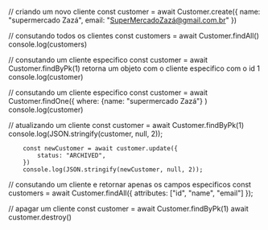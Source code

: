 // criando um novo cliente
        const customer = await Customer.create({
                name: "supermercado Zazá",
                email: "SuperMercadoZazá@gmail.com.br"
        })


// consutando todos os clientes
        const customers = await Customer.findAll()
        console.log(customers)


// consutando um cliente especifico
        const customer = await Customer.findByPk(1) retorna um objeto com o cliente especifico com o id 1
        console.log(customer)


// consutando um cliente especifico
        const customer = await Customer.findOne({
                where: {name: "supermercado Zazá"}
        )
        console.log(customer)


// atualizando um cliente
        const customer = await Customer.findByPk(1)
        console.log(JSON.stringify(customer, null, 2));

        const newCustomer = await customer.update({
            status: "ARCHIVED",
        })
        console.log(JSON.stringify(newCustomer, null, 2));


//  consutando um cliente e retornar apenas os campos especificos
        const customers = await Customer.findAll({
                attributes: ["id", "name", "email"]
        });


// apagar um cliente
        const customer = await Customer.findByPk(1)
        await customer.destroy()